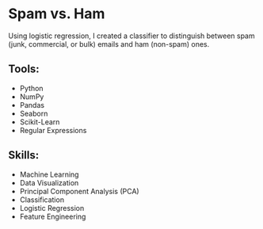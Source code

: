 # Spam vs. Ham

Using logistic regression, I created a classifier to distinguish between spam (junk, commercial, or bulk) emails and ham (non-spam) ones.

## Tools:
* Python 
* NumPy
* Pandas
* Seaborn
* Scikit-Learn 
* Regular Expressions

## Skills:
* Machine Learning 
* Data Visualization
* Principal Component Analysis (PCA)
* Classification 
* Logistic Regression
* Feature Engineering

